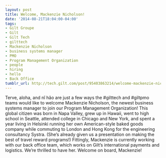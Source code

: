```yaml
---
layout: post
title: Welcome, Mackenzie Nicholson!
date: '2014-08-21T18:04:00-04:00'
tags:
- Gilt Groupe
- Gilt
- Gilt Tech
- gilttech
- Mackenzie Nicholson
- business systems manager
- PMO
- Program Management Organization
- people
- hiring
- hello
- Back Office
tumblr_url: http://tech.gilt.com/post/95403863214/welcome-mackenzie-nicholson
---
```


Terve, aloha, and nǐ hǎo are just a few ways the #gilttech and #giltpmo teams would like to welcome Mackenzie Nicholson, the newest business systems manager to join our Program Management Organization! This global citizen was born in Napa Valley, grew up in Hawaii, went to high school in Seattle, attended college in Chicago and New York, and spent a year living in Helsinki running her own American-style baked goods company while commuting to London and Hong Kong for the engineering consultancy Systra. (She’s already given us a presentation on making the best of travel reward programs!)
Fittingly, Mackenzie is currently working with our back office team, which works on Gilt’s international payments and logistics. We’re thrilled to have her. Welcome on board, Mackenzie!
